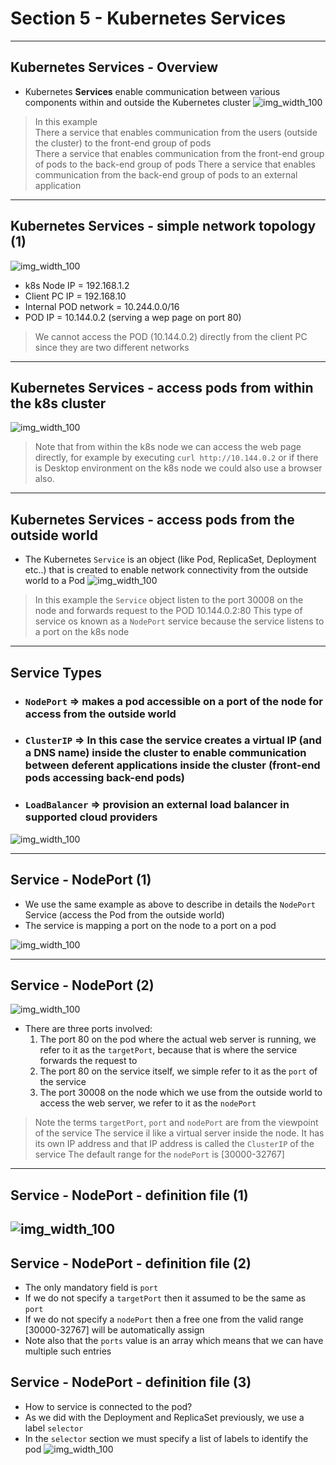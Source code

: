 # Section 5 - Kubernetes Services

---

## Kubernetes Services - Overview
 - Kubernetes **Services** enable communication between various components within and outside the Kubernetes cluster 
![img_width_100](images/service_communication_between_various_components.png)

> In this example  
> There a service that enables communication from the users (outside the cluster) to the front-end group of pods  
> There a service that enables communication from the front-end group of pods to the back-end group of pods
> There a service that enables communication from the back-end group of pods to an external application

---

## Kubernetes Services - simple network topology (1)
![img_width_100](images/service_simple_network_topology.png)

 - k8s Node IP = 192.168.1.2  
 - Client PC IP = 192.168.10  
 - Internal POD network = 10.244.0.0/16  
 - POD IP = 10.144.0.2 (serving a wep page on port 80)

> We cannot access the POD (10.144.0.2) directly from the client PC since they are two different networks  
---

## Kubernetes Services - access pods from within the k8s cluster
![img_width_100](images/service_simple_network_topology_02.png)
> Note that from within the k8s node we can access the web page directly, for example by executing `curl http://10.144.0.2` or if there is Desktop environment on the k8s node we could also use a browser also.

---
## Kubernetes Services - access pods from the outside world
 - The Kubernetes `Service` is an object (like Pod, ReplicaSet, Deployment etc..) that is created to enable network connectivity from the outside world to a Pod
![img_width_100](images/service_simple_network_topology_03.png)
> In this example the `Service` object listen to the port 30008 on the node and forwards request to the POD 10.144.0.2:80 
> This type of service os known as a `NodePort` service because the service listens to a port on the k8s node
---

## Service Types
 - ### `NodePort` => makes a pod accessible on a port of the node for access from the outside world

 - ### `ClusterIP` => In this case the service creates a virtual IP (and a DNS name) inside the cluster to enable communication between deferent applications inside the cluster (front-end pods accessing back-end pods)

 - ### `LoadBalancer` => provision an external load balancer in supported cloud providers 

![img_width_100](images/service_types.png)

---
## Service - NodePort (1)
 - We use the same example as above to describe in details the `NodePort` Service (access the Pod from the outside world)
 - The service is mapping a port on the node to a port on a pod

![img_width_100](images/service_simple_network_topology_03.png)

---
## Service - NodePort (2)
![img_width_100](images/service_simple_network_topology_04.png)

 - There are three ports involved:
   1. The port 80 on the pod where the actual web server is running, we refer to it as the `targetPort`, because that is where the service forwards the request to
   1. The port 80 on the service itself, we simple refer to it as the `port` of the service
   1. The port 30008 on the node which we use from the outside world to access the web server, we refer to it as the `nodePort`

> Note the terms `targetPort`, `port` and `nodePort` are from the viewpoint of the service
> The service il like a virtual server inside the node. It has its own IP address and that IP address is called the `ClusterIP` of the service
> The default range for the `nodePort` is [30000-32767]
---

## Service - NodePort - definition file (1)
![img_width_100](images/service_simple_network_topology_05.png)
---

## Service - NodePort - definition file (2)
 - The only mandatory field is `port`
 - If we do not specify a `targetPort` then it assumed to be the same as `port`
 - If we do not specify a `nodePort` then a free one from the valid range [30000-32767] will be automatically assign 
 - Note also that the `ports` value is an array which means that we can have multiple such entries 

## Service - NodePort - definition file (3) 
 - How to service is connected to the pod? 
 - As we did with the Deployment and ReplicaSet previously, we use a label `selector`
 - In the `selector` section we must specify a list of labels to identify the pod
![img_width_100](images/pod-vs-service.png)

